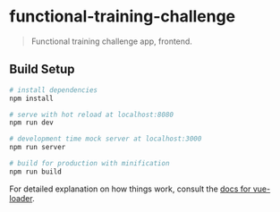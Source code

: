 # functional-training-challenge

> Functional training challenge app, frontend.

## Build Setup

``` bash
# install dependencies
npm install

# serve with hot reload at localhost:8080
npm run dev

# development time mock server at localhost:3000
npm run server

# build for production with minification
npm run build
```

For detailed explanation on how things work, consult the [docs for vue-loader](http://vuejs.github.io/vue-loader).
